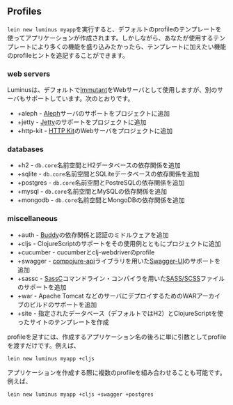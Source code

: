 ## Profiles

`lein new luminus myapp`を実行すると、デフォルトのprofileのテンプレートを使ってアプリケーションが作成されます。しかしながら、あなたが使用するテンプレートにより多くの機能を盛り込みたかったら、テンプレートに加えたい機能のprofileヒントを追記することができます。

### web servers

Luminusは、デフォルトで[Immutant](http://immutant.org/)をWebサーバとして使用しますが、別のサーバもサポートしています。次のとおりです。

* +aleph    - [Aleph](https://github.com/ztellman/aleph)サーバのサポートをプロジェクトに追加
* +jetty    - [Jetty](https://github.com/mpenet/jet)のサポートをプロジェクトに追加
* +http-kit - [HTTP Kit](http://www.http-kit.org/)のWebサーバをプロジェクトに追加

### databases

* +h2       - `db.core`名前空間とH2データベースの依存関係を追加
* +sqlite   - `db.core`名前空間とSQLiteデータベースの依存関係を追加
* +postgres - `db.core`名前空間とPostreSQLの依存関係を追加
* +mysql    - `db.core`名前空間とMySQLの依存関係を追加
* +mongodb  - `db.core`名前空間とMongoDBの依存関係を追加

### miscellaneous

* +auth     - [Buddy](https://github.com/funcool/buddy)の依存関係と認証のミドルウェアを追加
* +cljs     - ClojureScriptのサポートをその使用例とともにプロジェクトに追加
* +cucumber - cucumberとclj-webdriverのprofile
* +swagger  - [compojure-api](https://github.com/metosin/compojure-api)ライブラリを用いた[Swagger-UI](https://github.com/swagger-api/swagger-ui)のサポートを追加
* +sassc    - [SassC](https://github.com/sass/sassc)コマンドライン・コンパイラを用いた[SASS/SCSS](http://sass-lang.com/)ファイルのサポートを追加
* +war      - Apache Tomcat などのサーバにデプロイするためのWARアーカイブのビルドのサポートを追加
* +site     - 指定されたデータベース（デフォルトではH2）とClojureScriptを使ったサイトのテンプレートを作成

profileを足すには、作成するアプリケーション名の後ろに単に引数としてprofileを渡すだけです。例えば、

```
lein new luminus myapp +cljs
```

アプリケーションを作成する際に複数のprofileを組み合わせることも可能です。例えば、

```
lein new luminus myapp +cljs +swagger +postgres
```
